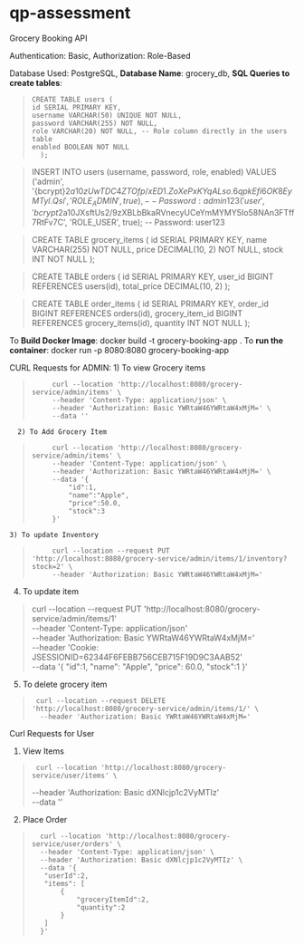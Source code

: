 # qp-assessment
Grocery Booking API

Authentication: Basic,
Authorization: Role-Based

   Database Used: PostgreSQL,
    **Database Name**: grocery_db,
    **SQL Queries to create tables**:
>     CREATE TABLE users (
>     id SERIAL PRIMARY KEY,
>     username VARCHAR(50) UNIQUE NOT NULL,
>     password VARCHAR(255) NOT NULL,
>     role VARCHAR(20) NOT NULL, -- Role column directly in the users table
>     enabled BOOLEAN NOT NULL
>       );

      
>    INSERT INTO users (username, password, role, enabled)
>    VALUES
>    ('admin', '{bcrypt}$2a$10$zUwTDC4ZTOfp/xED1.ZoXePxKYqALso.6qpkEfi6OK8EyMTyl.Qsi', 'ROLE_ADMIN', true), -- Password: admin123
>    ('user', '{bcrypt}$2a$10$JXsftUs2/9zXBLbBkaRVnecyUCeYmMYMY5Io58NAn3FTff7RtFv7C', 'ROLE_USER', true);  -- Password: user123


>    CREATE TABLE grocery_items (
>     id SERIAL PRIMARY KEY,
>     name VARCHAR(255) NOT NULL,
>     price DECIMAL(10, 2) NOT NULL,
>     stock INT NOT NULL
>    );

>    CREATE TABLE orders (
>     id SERIAL PRIMARY KEY,
>     user_id BIGINT REFERENCES users(id),
>     total_price DECIMAL(10, 2)
>    );

>    CREATE TABLE order_items (
>     id SERIAL PRIMARY KEY,
>     order_id BIGINT REFERENCES orders(id),
>     grocery_item_id BIGINT REFERENCES grocery_items(id),
>     quantity INT NOT NULL
>    );

To **Build Docker Image**: docker build -t grocery-booking-app .
To **run the container**: docker run -p 8080:8080 grocery-booking-app


CURL Requests for ADMIN:
      1) To view Grocery items
>          curl --location 'http://localhost:8080/grocery-service/admin/items' \
>          --header 'Content-Type: application/json' \
>          --header 'Authorization: Basic YWRtaW46YWRtaW4xMjM=' \
>          --data ''
      2) To Add Grocery Item
>          curl --location 'http://localhost:8080/grocery-service/admin/items' \
>          --header 'Content-Type: application/json' \
>          --header 'Authorization: Basic YWRtaW46YWRtaW4xMjM=' \
>          --data '{
>              "id":1,
>              "name":"Apple",
>              "price":50.0,
>              "stock":3
>          }'
    3) To update Inventory
>          curl --location --request PUT 'http://localhost:8080/grocery-service/admin/items/1/inventory?stock=2' \
>          --header 'Authorization: Basic YWRtaW46YWRtaW4xMjM=' 

   4) To update item
>    curl --location --request PUT 'http://localhost:8080/grocery-service/admin/items/1' \
>    --header 'Content-Type: application/json' \
>    --header 'Authorization: Basic YWRtaW46YWRtaW4xMjM=' \
>    --header 'Cookie: JSESSIONID=62344F6FEBB756CEB715F19D9C3AAB52' \
>    --data '{
>     "id":1,
>     "name": "Apple",
>     "price": 60.0,
>     "stock":1
>       }'

   5) To delete grocery item
>      curl --location --request DELETE 'http://localhost:8080/grocery-service/admin/items/1/' \
>       --header 'Authorization: Basic YWRtaW46YWRtaW4xMjM='


Curl Requests for User
   1) View Items

>      curl --location 'http://localhost:8080/grocery-service/user/items' \
>    --header 'Authorization: Basic dXNlcjp1c2VyMTIz' \
>    --data ''

   2) Place Order
>       curl --location 'http://localhost:8080/grocery-service/user/orders' \
>       --header 'Content-Type: application/json' \
>       --header 'Authorization: Basic dXNlcjp1c2VyMTIz' \
>       --data '{
>        "userId":2,
>        "items": [
>            {
>                "groceryItemId":2,
>                "quantity":2
>            }
>        ]
>       }'




